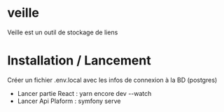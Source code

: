 # veille
Veille est un outil de stockage de liens

# Installation / Lancement

Créer un fichier .env.local avec les infos de connexion à la BD (postgres)

- Lancer partie React : yarn encore dev --watch
- Lancer Api Plaform : symfony serve
